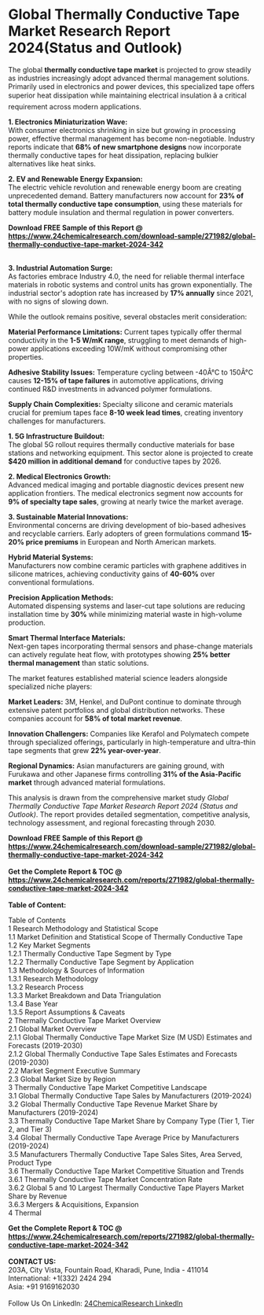 <h1>Global Thermally Conductive Tape Market Research Report 2024(Status and Outlook)</h1><p>The global <strong>thermally conductive tape market</strong> is projected to grow steadily as industries increasingly adopt advanced thermal management solutions. Primarily used in electronics and power devices, this specialized tape offers superior heat dissipation while maintaining electrical insulation â a critical requirement across modern applications.</p><p><strong>1. Electronics Miniaturization Wave:</strong><br>
With consumer electronics shrinking in size but growing in processing power, effective thermal management has become non-negotiable. Industry reports indicate that <strong>68% of new smartphone designs</strong> now incorporate thermally conductive tapes for heat dissipation, replacing bulkier alternatives like heat sinks.</p><p><strong>2. EV and Renewable Energy Expansion:</strong><br>
The electric vehicle revolution and renewable energy boom are creating unprecedented demand. Battery manufacturers now account for <strong>23% of total thermally conductive tape consumption</strong>, using these materials for battery module insulation and thermal regulation in power converters.</p><div><b>Download FREE Sample of this Report @ 
            <a href="https://www.24chemicalresearch.com/download-sample/271982/global-thermally-conductive-tape-market-2024-342">
            https://www.24chemicalresearch.com/download-sample/271982/global-thermally-conductive-tape-market-2024-342</a></b></div><br><p><strong>3. Industrial Automation Surge:</strong><br>
As factories embrace Industry 4.0, the need for reliable thermal interface materials in robotic systems and control units has grown exponentially. The industrial sector's adoption rate has increased by <strong>17% annually</strong> since 2021, with no signs of slowing down.</p><p>While the outlook remains positive, several obstacles merit consideration:</p><p><strong>Material Performance Limitations:</strong> Current tapes typically offer thermal conductivity in the <strong>1-5 W/mK range</strong>, struggling to meet demands of high-power applications exceeding 10W/mK without compromising other properties.</p><p><strong>Adhesive Stability Issues:</strong> Temperature cycling between -40Â°C to 150Â°C causes <strong>12-15% of tape failures</strong> in automotive applications, driving continued R&amp;D investments in advanced polymer formulations.</p><p><strong>Supply Chain Complexities:</strong> Specialty silicone and ceramic materials crucial for premium tapes face <strong>8-10 week lead times</strong>, creating inventory challenges for manufacturers.</p><p><strong>1. 5G Infrastructure Buildout:</strong><br>
The global 5G rollout requires thermally conductive materials for base stations and networking equipment. This sector alone is projected to create <strong>$420 million in additional demand</strong> for conductive tapes by 2026.</p><p><strong>2. Medical Electronics Growth:</strong><br>
Advanced medical imaging and portable diagnostic devices present new application frontiers. The medical electronics segment now accounts for <strong>9% of specialty tape sales</strong>, growing at nearly twice the market average.</p><p><strong>3. Sustainable Material Innovations:</strong><br>
Environmental concerns are driving development of bio-based adhesives and recyclable carriers. Early adopters of green formulations command <strong>15-20% price premiums</strong> in European and North American markets.</p><p><strong>Hybrid Material Systems:</strong><br>
	Manufacturers now combine ceramic particles with graphene additives in silicone matrices, achieving conductivity gains of <strong>40-60%</strong> over conventional formulations.</p><p><strong>Precision Application Methods:</strong><br>
	Automated dispensing systems and laser-cut tape solutions are reducing installation time by <strong>30%</strong> while minimizing material waste in high-volume production.</p><p><strong>Smart Thermal Interface Materials:</strong><br>
	Next-gen tapes incorporating thermal sensors and phase-change materials can actively regulate heat flow, with prototypes showing <strong>25% better thermal management</strong> than static solutions.</p><p>The market features established material science leaders alongside specialized niche players:</p><p><strong>Market Leaders:</strong> 3M, Henkel, and DuPont continue to dominate through extensive patent portfolios and global distribution networks. These companies account for <strong>58% of total market revenue</strong>.</p><p><strong>Innovation Challengers:</strong> Companies like Kerafol and Polymatech compete through specialized offerings, particularly in high-temperature and ultra-thin tape segments that grew <strong>22% year-over-year</strong>.</p><p><strong>Regional Dynamics:</strong> Asian manufacturers are gaining ground, with Furukawa and other Japanese firms controlling <strong>31% of the Asia-Pacific market</strong> through advanced material formulations.</p><p>This analysis is drawn from the comprehensive market study <em>Global Thermally Conductive Tape Market Research Report 2024 (Status and Outlook)</em>. The report provides detailed segmentation, competitive analysis, technology assessment, and regional forecasting through 2030.</p><div><b>Download FREE Sample of this Report @ 
            <a href="https://www.24chemicalresearch.com/download-sample/271982/global-thermally-conductive-tape-market-2024-342">
            https://www.24chemicalresearch.com/download-sample/271982/global-thermally-conductive-tape-market-2024-342</a></b></div><br><div><b>Get the Complete Report & TOC @ 
            <a href="https://www.24chemicalresearch.com/reports/271982/global-thermally-conductive-tape-market-2024-342">
            https://www.24chemicalresearch.com/reports/271982/global-thermally-conductive-tape-market-2024-342</a></b></div><br>
            <b>Table of Content:</b><p>Table of Contents<br />
1 Research Methodology and Statistical Scope<br />
1.1 Market Definition and Statistical Scope of Thermally Conductive Tape<br />
1.2 Key Market Segments<br />
1.2.1 Thermally Conductive Tape Segment by Type<br />
1.2.2 Thermally Conductive Tape Segment by Application<br />
1.3 Methodology & Sources of Information<br />
1.3.1 Research Methodology<br />
1.3.2 Research Process<br />
1.3.3 Market Breakdown and Data Triangulation<br />
1.3.4 Base Year<br />
1.3.5 Report Assumptions & Caveats<br />
2 Thermally Conductive Tape Market Overview<br />
2.1 Global Market Overview<br />
2.1.1 Global Thermally Conductive Tape Market Size (M USD) Estimates and Forecasts (2019-2030)<br />
2.1.2 Global Thermally Conductive Tape Sales Estimates and Forecasts (2019-2030)<br />
2.2 Market Segment Executive Summary<br />
2.3 Global Market Size by Region<br />
3 Thermally Conductive Tape Market Competitive Landscape<br />
3.1 Global Thermally Conductive Tape Sales by Manufacturers (2019-2024)<br />
3.2 Global Thermally Conductive Tape Revenue Market Share by Manufacturers (2019-2024)<br />
3.3 Thermally Conductive Tape Market Share by Company Type (Tier 1, Tier 2, and Tier 3)<br />
3.4 Global Thermally Conductive Tape Average Price by Manufacturers (2019-2024)<br />
3.5 Manufacturers Thermally Conductive Tape Sales Sites, Area Served, Product Type<br />
3.6 Thermally Conductive Tape Market Competitive Situation and Trends<br />
3.6.1 Thermally Conductive Tape Market Concentration Rate<br />
3.6.2 Global 5 and 10 Largest Thermally Conductive Tape Players Market Share by Revenue<br />
3.6.3 Mergers & Acquisitions, Expansion<br />
4 Thermal</p><div><b>Get the Complete Report & TOC @ 
            <a href="https://www.24chemicalresearch.com/reports/271982/global-thermally-conductive-tape-market-2024-342">
            https://www.24chemicalresearch.com/reports/271982/global-thermally-conductive-tape-market-2024-342</a></b></div><br><b>CONTACT US:</b><br>
            203A, City Vista, Fountain Road, Kharadi, Pune, India - 411014<br>
            International: +1(332) 2424 294<br>
            Asia: +91 9169162030 <br><br>
            Follow Us On LinkedIn: <a href="https://www.linkedin.com/company/24chemicalresearch/">24ChemicalResearch LinkedIn</a>
